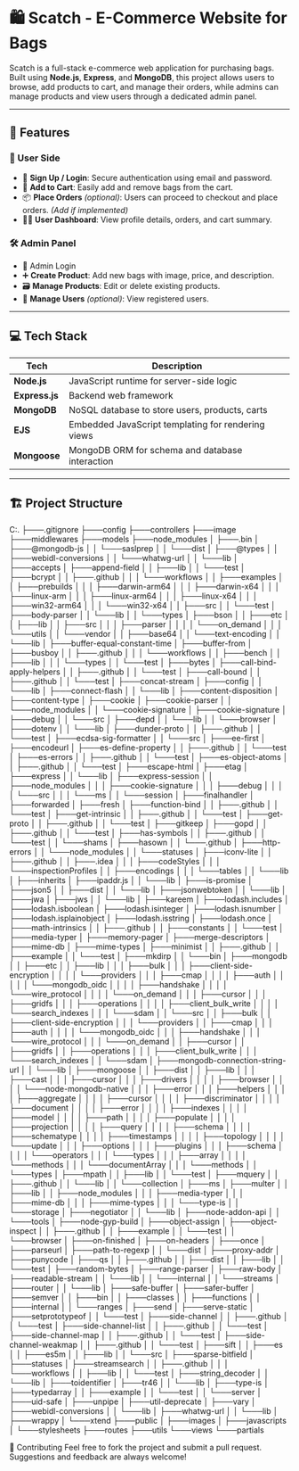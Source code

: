 # 🛍️ Scatch - E-Commerce Website for Bags

Scatch is a full-stack e-commerce web application for purchasing bags. Built using **Node.js**, **Express**, and **MongoDB**, this project allows users to browse, add products to cart, and manage their orders, while admins can manage products and view users through a dedicated admin panel.

---

## 🚀 Features

### 👥 User Side
- 📝 **Sign Up / Login**: Secure authentication using email and password.
- 🛒 **Add to Cart**: Easily add and remove bags from the cart.
- 📦 **Place Orders** *(optional)*: Users can proceed to checkout and place orders. *(Add if implemented)*
- 🧑‍💼 **User Dashboard**: View profile details, orders, and cart summary.

### 🛠️ Admin Panel
- 🔐 Admin Login
- ➕ **Create Product**: Add new bags with image, price, and description.
- 🗃️ **Manage Products**: Edit or delete existing products.
- 👥 **Manage Users** *(optional)*: View registered users.

---

## 💻 Tech Stack

| Tech | Description |
|------|-------------|
| **Node.js** | JavaScript runtime for server-side logic |
| **Express.js** | Backend web framework |
| **MongoDB** | NoSQL database to store users, products, carts |
| **EJS** | Embedded JavaScript templating for rendering views |
| **Mongoose** | MongoDB ORM for schema and database interaction |

---

## 🏗️ Project Structure


C:.
├───.gitignore
├───config
├───controllers
├───image
├───middlewares
├───models
├───node_modules
│   ├───.bin
│   ├───@mongodb-js
│   │   └───saslprep
│   │       └───dist
│   ├───@types
│   │   ├───webidl-conversions
│   │   └───whatwg-url
│   │       └───lib
│   ├───accepts
│   ├───append-field
│   │   ├───lib
│   │   └───test
│   ├───bcrypt
│   │   ├───.github
│   │   │   └───workflows
│   │   ├───examples
│   │   ├───prebuilds
│   │   │   ├───darwin-arm64
│   │   │   ├───darwin-x64
│   │   │   ├───linux-arm
│   │   │   ├───linux-arm64
│   │   │   ├───linux-x64
│   │   │   ├───win32-arm64
│   │   │   └───win32-x64
│   │   ├───src
│   │   └───test
│   ├───body-parser
│   │   └───lib
│   │       └───types
│   ├───bson
│   │   ├───etc
│   │   ├───lib
│   │   ├───src
│   │   │   ├───parser
│   │   │   │   └───on_demand
│   │   │   └───utils
│   │   └───vendor
│   │       ├───base64
│   │       └───text-encoding
│   │           └───lib
│   ├───buffer-equal-constant-time
│   ├───buffer-from
│   ├───busboy
│   │   ├───.github
│   │   │   └───workflows
│   │   ├───bench
│   │   ├───lib
│   │   │   └───types
│   │   └───test
│   ├───bytes
│   ├───call-bind-apply-helpers
│   │   ├───.github
│   │   └───test
│   ├───call-bound
│   │   ├───.github
│   │   └───test
│   ├───concat-stream
│   ├───config
│   │   └───lib
│   ├───connect-flash
│   │   └───lib
│   ├───content-disposition
│   ├───content-type
│   ├───cookie
│   ├───cookie-parser
│   │   └───node_modules
│   │       └───cookie-signature
│   ├───cookie-signature
│   ├───debug
│   │   └───src
│   ├───depd
│   │   └───lib
│   │       └───browser
│   ├───dotenv
│   │   └───lib
│   ├───dunder-proto
│   │   ├───.github
│   │   └───test
│   ├───ecdsa-sig-formatter
│   │   └───src
│   ├───ee-first
│   ├───encodeurl
│   ├───es-define-property
│   │   ├───.github
│   │   └───test
│   ├───es-errors
│   │   ├───.github
│   │   └───test
│   ├───es-object-atoms
│   │   ├───.github
│   │   └───test
│   ├───escape-html
│   ├───etag
│   ├───express
│   │   └───lib
│   ├───express-session
│   │   ├───node_modules
│   │   │   ├───cookie-signature
│   │   │   ├───debug
│   │   │   │   └───src
│   │   │   └───ms
│   │   └───session
│   ├───finalhandler
│   ├───forwarded
│   ├───fresh
│   ├───function-bind
│   │   ├───.github
│   │   └───test
│   ├───get-intrinsic
│   │   ├───.github
│   │   └───test
│   ├───get-proto
│   │   ├───.github
│   │   └───test
│   ├───gitkeep
│   ├───gopd
│   │   ├───.github
│   │   └───test
│   ├───has-symbols
│   │   ├───.github
│   │   └───test
│   │       └───shams
│   ├───hasown
│   │   └───.github
│   ├───http-errors
│   │   └───node_modules
│   │       └───statuses
│   ├───iconv-lite
│   │   ├───.github
│   │   ├───.idea
│   │   │   ├───codeStyles
│   │   │   └───inspectionProfiles
│   │   ├───encodings
│   │   │   └───tables
│   │   └───lib
│   ├───inherits
│   ├───ipaddr.js
│   │   └───lib
│   ├───is-promise
│   ├───json5
│   │   ├───dist
│   │   └───lib
│   ├───jsonwebtoken
│   │   └───lib
│   ├───jwa
│   ├───jws
│   │   └───lib
│   ├───kareem
│   ├───lodash.includes
│   ├───lodash.isboolean
│   ├───lodash.isinteger
│   ├───lodash.isnumber
│   ├───lodash.isplainobject
│   ├───lodash.isstring
│   ├───lodash.once
│   ├───math-intrinsics
│   │   ├───.github
│   │   ├───constants
│   │   └───test
│   ├───media-typer
│   ├───memory-pager
│   ├───merge-descriptors
│   ├───mime-db
│   ├───mime-types
│   ├───minimist
│   │   ├───.github
│   │   ├───example
│   │   └───test
│   ├───mkdirp
│   │   └───bin
│   ├───mongodb
│   │   ├───etc
│   │   ├───lib
│   │   │   ├───bulk
│   │   │   ├───client-side-encryption
│   │   │   │   └───providers
│   │   │   ├───cmap
│   │   │   │   ├───auth
│   │   │   │   │   └───mongodb_oidc
│   │   │   │   ├───handshake
│   │   │   │   └───wire_protocol
│   │   │   │       └───on_demand
│   │   │   ├───cursor
│   │   │   ├───gridfs
│   │   │   ├───operations
│   │   │   │   ├───client_bulk_write
│   │   │   │   └───search_indexes
│   │   │   └───sdam
│   │   └───src
│   │       ├───bulk
│   │       ├───client-side-encryption
│   │       │   └───providers
│   │       ├───cmap
│   │       │   ├───auth
│   │       │   │   └───mongodb_oidc
│   │       │   ├───handshake
│   │       │   └───wire_protocol
│   │       │       └───on_demand
│   │       ├───cursor
│   │       ├───gridfs
│   │       ├───operations
│   │       │   ├───client_bulk_write
│   │       │   └───search_indexes
│   │       └───sdam
│   ├───mongodb-connection-string-url
│   │   └───lib
│   ├───mongoose
│   │   ├───dist
│   │   ├───lib
│   │   │   ├───cast
│   │   │   ├───cursor
│   │   │   ├───drivers
│   │   │   │   ├───browser
│   │   │   │   └───node-mongodb-native
│   │   │   ├───error
│   │   │   ├───helpers
│   │   │   │   ├───aggregate
│   │   │   │   ├───cursor
│   │   │   │   ├───discriminator
│   │   │   │   ├───document
│   │   │   │   ├───error
│   │   │   │   ├───indexes
│   │   │   │   ├───model
│   │   │   │   ├───path
│   │   │   │   ├───populate
│   │   │   │   ├───projection
│   │   │   │   ├───query
│   │   │   │   ├───schema
│   │   │   │   ├───schematype
│   │   │   │   ├───timestamps
│   │   │   │   ├───topology
│   │   │   │   └───update
│   │   │   ├───options
│   │   │   ├───plugins
│   │   │   ├───schema
│   │   │   │   └───operators
│   │   │   └───types
│   │   │       ├───array
│   │   │       │   └───methods
│   │   │       └───documentArray
│   │   │           └───methods
│   │   └───types
│   ├───mpath
│   │   ├───lib
│   │   └───test
│   ├───mquery
│   │   ├───.github
│   │   └───lib
│   │       └───collection
│   ├───ms
│   ├───multer
│   │   ├───lib
│   │   ├───node_modules
│   │   │   ├───media-typer
│   │   │   ├───mime-db
│   │   │   ├───mime-types
│   │   │   └───type-is
│   │   └───storage
│   ├───negotiator
│   │   └───lib
│   ├───node-addon-api
│   │   └───tools
│   ├───node-gyp-build
│   ├───object-assign
│   ├───object-inspect
│   │   ├───.github
│   │   ├───example
│   │   └───test
│   │       └───browser
│   ├───on-finished
│   ├───on-headers
│   ├───once
│   ├───parseurl
│   ├───path-to-regexp
│   │   └───dist
│   ├───proxy-addr
│   ├───punycode
│   ├───qs
│   │   ├───.github
│   │   ├───dist
│   │   ├───lib
│   │   └───test
│   ├───random-bytes
│   ├───range-parser
│   ├───raw-body
│   ├───readable-stream
│   │   └───lib
│   │       └───internal
│   │           └───streams
│   ├───router
│   │   └───lib
│   ├───safe-buffer
│   ├───safer-buffer
│   ├───semver
│   │   ├───bin
│   │   ├───classes
│   │   ├───functions
│   │   ├───internal
│   │   └───ranges
│   ├───send
│   ├───serve-static
│   ├───setprototypeof
│   │   └───test
│   ├───side-channel
│   │   ├───.github
│   │   └───test
│   ├───side-channel-list
│   │   ├───.github
│   │   └───test
│   ├───side-channel-map
│   │   ├───.github
│   │   └───test
│   ├───side-channel-weakmap
│   │   ├───.github
│   │   └───test
│   ├───sift
│   │   ├───es
│   │   ├───es5m
│   │   ├───lib
│   │   └───src
│   ├───sparse-bitfield
│   ├───statuses
│   ├───streamsearch
│   │   ├───.github
│   │   │   └───workflows
│   │   ├───lib
│   │   └───test
│   ├───string_decoder
│   │   └───lib
│   ├───toidentifier
│   ├───tr46
│   │   └───lib
│   ├───type-is
│   ├───typedarray
│   │   ├───example
│   │   └───test
│   │       └───server
│   ├───uid-safe
│   ├───unpipe
│   ├───util-deprecate
│   ├───vary
│   ├───webidl-conversions
│   │   └───lib
│   ├───whatwg-url
│   │   └───lib
│   ├───wrappy
│   └───xtend
├───public
│   ├───images
│   ├───javascripts
│   └───stylesheets
├───routes
├───utils
└───views
    └───partials

🙌 Contributing
Feel free to fork the project and submit a pull request. Suggestions and feedback are always welcome!

